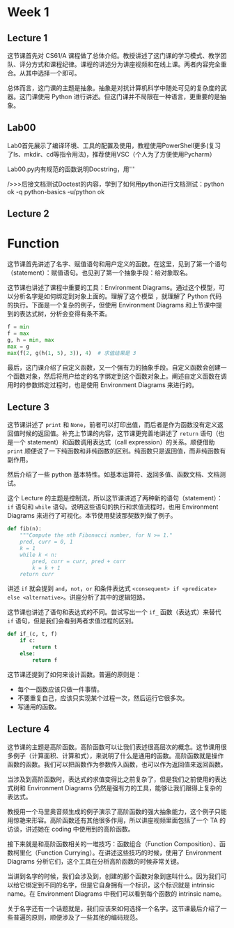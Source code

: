# Week 1

## Lecture 1

这节课首先对 CS61/A 课程做了总体介绍。教授讲述了这门课的学习模式、教学团队、评分方式和课程纪律。课程的讲述分为讲座视频和在线上课。两者内容完全重合。从其中选择一个即可。

总体而言，这门课的主题是抽象。抽象是对抗计算机科学中随处可见的复杂度的武器。这门课使用 Python 进行讲述。但这门课并不局限在一种语言，更重要的是抽象。

## Lab00

Lab0首先展示了编译环境、工具的配置及使用，教程使用PowerShell更多(复习了ls、mkdir、cd等指令用法)，推荐使用VSC（个人为了方便使用Pycharm）

Lab00.py内有规范的函数说明Docstring，用'''

/>>>后接文档测试Doctest的内容，学到了如何用python进行文档测试：python ok -q python-basics -u/python ok

## Lecture 2
# Function

这节课首先讲述了名字、赋值语句和用户定义的函数。在这里，见到了第一个语句（statement）：赋值语句。也见到了第一个抽象手段：给对象取名。

这节课也讲述了课程中重要的工具：Environment Diagrams。通过这个模型，可以分析名字是如何绑定到对象上面的。理解了这个模型 ，就理解了 Python 代码的执行。下面是一个复杂的例子，但使用 Environment Diagrams 和上节课中提到的表达式树，分析会变得有条不紊。

```python
f = min
f = max
g, h = min, max
max = g
max(f(2, g(h(1, 5), 3)), 4)  # 求值结果是 3
```

最后，这门课介绍了自定义函数，又一个强有力的抽象手段。自定义函数会创建一个函数对象，然后将用户给定的名字绑定到这个函数对象上。阐述自定义函数在调用时的参数绑定过程时，也是使用 Environment Diagrams 来进行的。

## Lecture 3

这节课讲述了 `print` 和 `None`，前者可以打印出值，而后者是作为函数没有定义返回值时候的返回值。补充上节课的内容，这节课更完善地讲述了 `return` 语句（也是一个 statement）和函数调用表达式（call expression）的关系。顺便借助 `print` 顺便说了一下纯函数和非纯函数的区别。纯函数只是返回值，而非纯函数有副作用。

然后介绍了一些 python 基本特性。如基本运算符、返回多值、函数文档、文档测试。

这个 Lecture 的主题是控制流，所以这节课讲述了两种新的语句（statement）：`if` 语句和 `while` 语句。说明这些语句的执行和求值流程时，也用 Environment Diagrams 来进行了可视化。本节使用斐波那契数列做了例子。

```python
def fib(n):
    """Compute the nth Fibonacci number, for N >= 1."
    pred, curr = 0, 1
    k = 1
    while k < n:
        pred, curr = curr, pred + curr
        k = k + 1
    return curr
```

讲述 `if` 就会提到 `and`，`not`，`or` 和条件表达式 `<consequent> if <predicate> else <alternative>`。讲座分析了其中的逻辑短路。

这节课也讲述了语句和表达式的不同。尝试写出一个 `if_` 函数（表达式）来替代 `if` 语句，但是我们会看到两者求值过程的区别。

```python
def if_(c, t, f)
    if c:
        return t
    else:
        return f
```

这节课还提到了如何来设计函数。普遍的原则是：

- 每个一函数应该只做一件事情。
- 不要重复自己，应该只实现某个过程一次，然后运行它很多次。
- 写通用的函数。

## Lecture 4

这节课的主题是高阶函数。高阶函数可以让我们表述很高层次的概念。这节课用很多例子（计算面积、计算和式），来说明了什么是通用的函数。高阶函数就是操作函数的函数。我们可以把函数作为参数传入函数，也可以作为返回值来返回函数。

当涉及到高阶函数时，表达式的求值变得比之前复杂了，但是我们之前使用的表达式树和 Environment Diagrams 仍然是强有力的工具，能够让我们跟得上复杂的表达式。

教授用一个马里奥音频生成的例子演示了高阶函数的强大抽象能力，这个例子只能用惊艳来形容。高阶函数还有其他很多作用，所以讲座视频里面包括了一个 TA 的访谈，讲述她在 coding 中使用到的高阶函数。

接下来就是和高阶函数相关的一堆技巧：函数组合（Function Composition）、函数柯里化（Function Currying）。在讲述这些技巧的时候，使用了 Environment Diagrams 分析它们，这个工具在分析高阶函数的时候非常关键。

当讲到名字的时候，我们会涉及到，创建的那个函数对象到底叫什么。因为我们可以给它绑定到不同的名字，但是它自身拥有一个标识，这个标识就是 intrinsic name。在 Environment Diagrams 中我们可以看到每个函数的 intrinsic name。

关于名字还有一个话题就是，我们应该来如何选择一个名字。这节课最后介绍了一些普遍的原则，顺便涉及了一些其他的编码规范。
